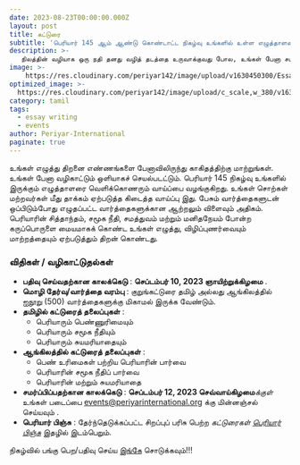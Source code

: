 ```yaml
---
date: 2023-08-23T00:00:00.000Z
layout: post
title: கட்டுரை
subtitle: 'பெரியார் 145 ஆம் ஆண்டு கொண்டாட்ட நிகழ்வு உங்களில் உள்ள எழுத்தாளரை வெளிக்கொணர உங்களை ஊக்குவிக்கிறது'
description: >-
   நிலத்தின் வழியாக ஒரு நதி தனது வழித் தடத்தை உருவாக்குவது போல, உங்கள் பேனா சமத்துவ எண்ணங்களை காகிதத்தில் வடிக்கட்டும்.
image: >-
    https://res.cloudinary.com/periyar142/image/upload/v1630450300/EssayWriting_upbjln.jpg
optimized_image: >-
  https://res.cloudinary.com/periyar142/image/upload/c_scale,w_380/v1630450300/EssayWriting_upbjln.jpg
category: tamil
tags:
  - essay writing
  - events
author: Periyar-International
paginate: true
---
```


உங்கள் எழுத்து திறனை எண்ணங்களை பேனாவிலிருந்து காகிதத்திற்கு மாற்றுங்கள். உங்கள் பேனா வழிகாட்டும் ஒளியாகச் செயல்படட்டும். பெரியார் 145 நிகழ்வு உங்களில் இருக்கும் எழுத்தாளரை வெளிக்கொணரும் வாய்ப்பை வழங்குகிறது. உங்கள் சொற்கள் மற்றவர்கள் மீது தாக்கம் ஏற்படுத்த கிடைத்த வாய்ப்பு இது. பேசும் வார்த்தைகளுடன் ஒப்பிடும்போது எழுதப்பட்ட வார்த்தைகளுக்கான ஆற்றலும் விளைவும் அதிகம். பெரியாரின் சித்தாந்தம், சமூக நீதி, சமத்துவம் மற்றும் மனிதநேயம் போன்ற கருப்பொருளை மையமாகக் கொண்ட உங்கள் எழுத்து, விழிப்புணர்வையும் மாற்றத்தையும் ஏற்படுத்தும் திறன் கொண்டது.

### **விதிகள் / வழிகாட்டுதல்கள்**
* **பதிவு செய்வதற்கான காலக்கெடு** : **செப்டம்பர் 10, 2023 ஞாயிற்றுக்கிழமை** .
* **மொழி தேர்வு/வார்த்தை வரம்பு** :  குறுங்கட்டுரை தமிழ் அல்லது ஆங்கிலத்தில் ஐநூறு (500) வார்த்தைகளுக்கு மிகாமல்  இருக்க வேண்டும்.
* **தமிழில் கட்டுரைத் தலைப்புகள்** :
    * பெரியாரும் பெண்ணுரிமையும்
    * பெரியாரும் சமூக நீதியும்
    * பெரியாரும் சுயமரியாதையும்
* **ஆங்கிலத்தில் கட்டுரைத் தலைப்புகள்** :
    * பெண் உரிமைகள் பற்றிய பெரியாரின் பார்வை
    * பெரியாரின் சமூக நீதிப் பார்வை
    * பெரியாரின் மற்றும் சுயமரியாதை
* **சமர்ப்பிப்பதற்கான காலக்கெடு** : **செப்டம்பர் 12, 2023 செவ்வாய்கிழமை***க்குள்* உங்கள் படைப்பை events@periyarinternational.org க்கு மின்னஞ்சல் செய்யவும் .
* **பெரியார் பிஞ்சு** : தேர்ந்தெடுக்கப்பட்ட சிறப்புப் பரிசு பெற்ற *கட்டுரைகள் [பெரியார் பிஞ்சு](https://periyarpinju.com/)* இதழில் இடம்பெறும்.

நிகழ்வில் பங்கு பெற/பதிவு செய்ய [இங்கே](/tamil-register/) சொடுக்கவும்!!!

